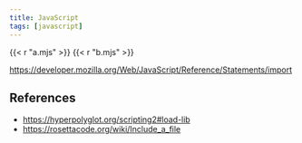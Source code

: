 ```yaml
---
title: JavaScript
tags: [javascript]
---
```


{{< r "a.mjs" >}}
{{< r "b.mjs" >}}

<https://developer.mozilla.org/Web/JavaScript/Reference/Statements/import>

## References

- <https://hyperpolyglot.org/scripting2#load-lib>
- <https://rosettacode.org/wiki/Include_a_file>
